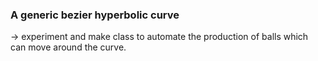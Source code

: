 ### A generic bezier hyperbolic curve

->  experiment and make class to automate the production of balls which can move around the 
curve.
